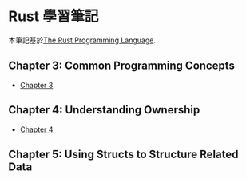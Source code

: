 # Rust 學習筆記

本筆記基於[The Rust Programming Language](https://doc.rust-lang.org/book/ch00-00-introduction.html).

## Chapter 3: Common Programming Concepts
- [Chapter 3](./chapter3.md)

## Chapter 4: Understanding Ownership
- [Chapter 4](./chapter4.md)

## Chapter 5: Using Structs to Structure Related Data


